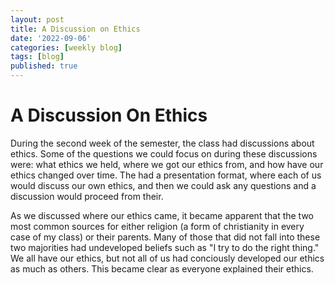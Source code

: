 ```yaml
---
layout: post
title: A Discussion on Ethics
date: '2022-09-06'
categories: [weekly blog]
tags: [blog]
published: true
---
```


# A Discussion On Ethics

During the second week of the semester, the class had discussions about ethics. Some of the questions we could focus on during these discussions were: what ethics we held, where we got our ethics from, and how have our ethics changed over time. The had a presentation format, where each of us would discuss our own ethics, and then we could ask any questions and a discussion would proceed from their.

As we discussed where our ethics came, it became apparent that the two most common sources for either religion (a form of christianity in every case of my class) or their parents. Many of those that did not fall into these two majorities had undeveloped beliefs such as "I try to do the right thing." We all have our ethics, but not all of us had conciously developed our ethics as much as others. This became clear as everyone explained their ethics. 
